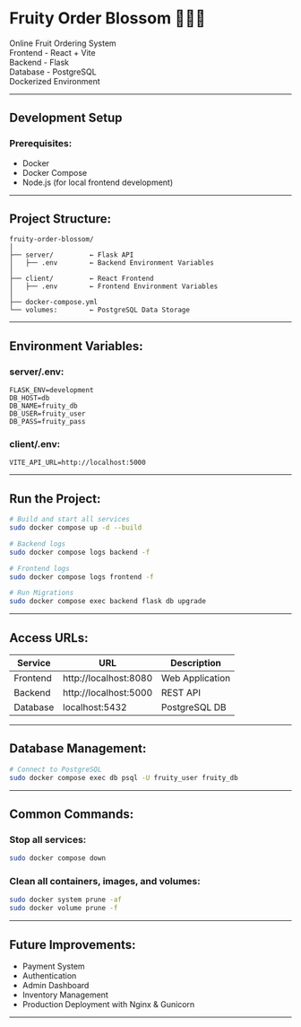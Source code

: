 
# Fruity Order Blossom 🍓🍍🍊

Online Fruit Ordering System  
Frontend - React + Vite  
Backend - Flask  
Database - PostgreSQL  
Dockerized Environment

---

## Development Setup

### Prerequisites:
- Docker
- Docker Compose
- Node.js (for local frontend development)

---

## Project Structure:
```
fruity-order-blossom/
│
├── server/         ← Flask API
│   ├── .env        ← Backend Environment Variables
│
├── client/         ← React Frontend
│   ├── .env        ← Frontend Environment Variables
│
├── docker-compose.yml
└── volumes:        ← PostgreSQL Data Storage
```

---

## Environment Variables:

### server/.env:
```env
FLASK_ENV=development
DB_HOST=db
DB_NAME=fruity_db
DB_USER=fruity_user
DB_PASS=fruity_pass
```

### client/.env:
```env
VITE_API_URL=http://localhost:5000
```

---

## Run the Project:

```bash
# Build and start all services
sudo docker compose up -d --build

# Backend logs
sudo docker compose logs backend -f

# Frontend logs
sudo docker compose logs frontend -f

# Run Migrations
sudo docker compose exec backend flask db upgrade
```

---

## Access URLs:

| Service  | URL                    | Description        |
|----------|------------------------|-------------------|
| Frontend | http://localhost:8080  | Web Application   |
| Backend  | http://localhost:5000  | REST API          |
| Database | localhost:5432         | PostgreSQL DB     |

---

## Database Management:

```bash
# Connect to PostgreSQL
sudo docker compose exec db psql -U fruity_user fruity_db
```

---

## Common Commands:

### Stop all services:
```bash
sudo docker compose down
```

### Clean all containers, images, and volumes:
```bash
sudo docker system prune -af
sudo docker volume prune -f
```

---

## Future Improvements:
- Payment System
- Authentication
- Admin Dashboard
- Inventory Management
- Production Deployment with Nginx & Gunicorn

---

